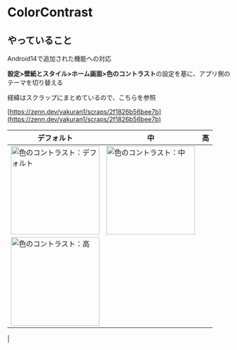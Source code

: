 # ColorContrast

## やっていること

Android14で追加された機能への対応

**設定>壁紙とスタイル>ホーム画面>色のコントラスト**の設定を基に、アプリ側のテーマを切り替える

経緯はスクラップにまとめているので、こちらを参照

[https://zenn.dev/yakuran1/scraps/2f1826b56bee7b](https://zenn.dev/yakuran1/scraps/2f1826b56bee7b)

|デフォルト|中|高|
|---|---|----|
|<img width="200" alt="色のコントラスト：デフォルト" src="https://github.com/user-attachments/assets/7e8eab5b-83bf-4b81-80e6-2c262a38ea38">|<img width="200" alt="色のコントラスト：中" src="https://github.com/user-attachments/assets/fef190ee-ad93-4fc7-9935-d511e1a65e60">
|<img width="200" alt="色のコントラスト：高" src="https://github.com/user-attachments/assets/f2505825-a3ba-4632-9db8-8be90a2280ea">
|
